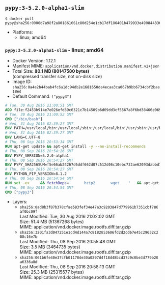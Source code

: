## `pypy:3-5.2.0-alpha1-slim`

```console
$ docker pull pypy@sha256:0000d7a98f2a801861661c80d254e1cb17df186401b479933e490844330d2988
```

-	Platforms:
	-	linux; amd64

### `pypy:3-5.2.0-alpha1-slim` - linux; amd64

-	Docker Version: 1.12.1
-	Manifest MIME: `application/vnd.docker.distribution.manifest.v2+json`
-	Total Size: **80.1 MB (80147580 bytes)**  
	(compressed transfer size, not on-disk size)
-	Image ID: `sha256:0a4e2b44bab4fc6a1dc94db2e1681650de4ecaa3ca067b9bb6734cbf2bae18ed`
-	Default Command: `["pypy3"]`

```dockerfile
# Tue, 30 Aug 2016 21:00:51 GMT
ADD file:f2453b914e7e026efd39c6321c7b14509b6d09dd3cf5567a8f6bd38466e06954 in / 
# Tue, 30 Aug 2016 21:00:52 GMT
CMD ["/bin/bash"]
# Wed, 31 Aug 2016 02:39:27 GMT
ENV PATH=/usr/local/bin:/usr/local/sbin:/usr/local/bin:/usr/sbin:/usr/bin:/sbin:/bin
# Wed, 31 Aug 2016 02:39:27 GMT
ENV LANG=C.UTF-8
# Thu, 08 Sep 2016 20:53:34 GMT
RUN apt-get update && apt-get install -y --no-install-recommends 		ca-certificates 		libexpat1 		libffi6 		libsqlite3-0 	&& rm -rf /var/lib/apt/lists/*
# Thu, 08 Sep 2016 20:54:26 GMT
ENV PYPY_VERSION=5.2.0-alpha1
# Thu, 08 Sep 2016 20:54:27 GMT
ENV PYPY_SHA256SUM=f5e66ab24267d6ddf662d07c512d06c10ebc732ae62093dabbd775ac63b9060a
# Thu, 08 Sep 2016 20:54:27 GMT
ENV PYTHON_PIP_VERSION=8.1.2
# Thu, 08 Sep 2016 20:54:54 GMT
RUN set -ex 	&& fetchDeps=' 		bzip2 		wget 	' 	&& apt-get update && apt-get install -y $fetchDeps --no-install-recommends && rm -rf /var/lib/apt/lists/* 		&& wget -O pypy.tar.bz2 "https://bitbucket.org/pypy/pypy/downloads/pypy3.3-v${PYPY_VERSION}-linux64.tar.bz2" 	&& echo "$PYPY_SHA256SUM  pypy.tar.bz2" | sha256sum -c 	&& tar -xjC /usr/local --strip-components=1 -f pypy.tar.bz2 	&& rm pypy.tar.bz2 		&& if [ ! -e /usr/local/bin/pip3 ]; then : 		&& wget -O /tmp/get-pip.py 'https://bootstrap.pypa.io/get-pip.py' 		&& pypy3 /tmp/get-pip.py "pip==$PYTHON_PIP_VERSION" 		&& rm /tmp/get-pip.py 	; fi 	&& pip3 install --no-cache-dir --upgrade --force-reinstall "pip==$PYTHON_PIP_VERSION" 	&& [ "$(pip list |tac|tac| awk -F '[ ()]+' '$1 == "pip" { print $2; exit }')" = "$PYTHON_PIP_VERSION" ] 		&& apt-get purge -y --auto-remove $fetchDeps 	&& rm -rf ~/.cache
# Thu, 08 Sep 2016 20:54:54 GMT
CMD ["pypy3"]
```

-	Layers:
	-	`sha256:8ad8b3f87b378cfae583fef34e47a3c9203847d779961b7351cbf786af0bc09f`  
		Last Modified: Tue, 30 Aug 2016 21:02:02 GMT  
		Size: 51.4 MB (51367268 bytes)  
		MIME: application/vnd.docker.image.rootfs.diff.tar.gzip
	-	`sha256:3201fa3d047251e1cd4d144a7c8182853606fd2d2cd67e45c29632c208c16e7b`  
		Last Modified: Thu, 08 Sep 2016 20:55:48 GMT  
		Size: 3.5 MB (3464735 bytes)  
		MIME: application/vnd.docker.image.rootfs.diff.tar.gzip
	-	`sha256:061b6fe40e37cfb01170de30a0297d4f18d48bcd37c9c0be3d779b20a6336a8d`  
		Last Modified: Thu, 08 Sep 2016 20:58:13 GMT  
		Size: 25.3 MB (25315577 bytes)  
		MIME: application/vnd.docker.image.rootfs.diff.tar.gzip
